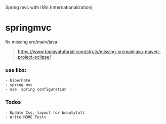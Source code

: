 Spring mvc with i18n (Internationalization)
# springmvc
fix missing src/main/java
> https://www.topjavatutorial.com/struts/missing-srcmainjava-maven-project-eclipse/
### use libs:
	- hibernate
	- spring mvc
	- use  spring configuration
### Todos
	- Update Css, layout for beautyfull
 	- Write MORE Tests